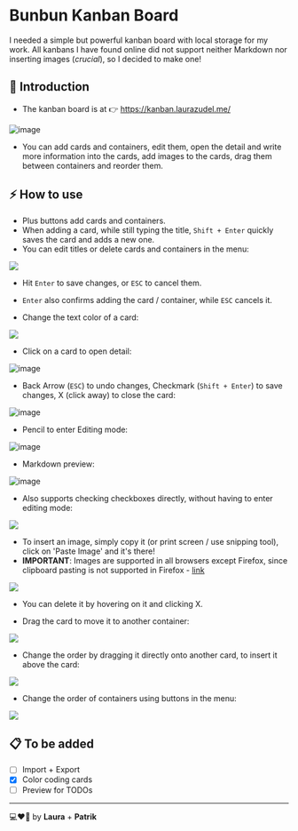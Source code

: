 # Bunbun Kanban Board
I needed a simple but powerful kanban board with local storage for my work. All kanbans I have found online did not support neither Markdown nor inserting images (*crucial*), so I decided to make one!

  ## 📖 Introduction
  - The kanban board is at 👉 https://kanban.laurazudel.me/
    
  ![image](https://github.com/lau-zudelova/bunbun-kanban-board/assets/42751429/8edc569d-7672-426b-97ab-070a181520e7)

  - You can add cards and containers, edit them, open the detail and write more information into the cards, add images to the cards, drag them between containers and reorder them.


  ## ⚡ How to use

  - Plus buttons add cards and containers.
  - When adding a card, while still typing the title, `Shift + Enter` quickly saves the card and adds a new one.
  - You can edit titles or delete cards and containers in the menu:
    
  ![](https://github.com/lau-zudelova/bunbun-kanban-board/blob/main/readme_resources/edit.gif)

  - Hit `Enter` to save changes, or `ESC` to cancel them.
  - `Enter` also confirms adding the card / container, while `ESC` cancels it.

  - Change the text color of a card:
    
  ![](https://github.com/lau-zudelova/bunbun-kanban-board/blob/main/readme_resources/changeColor.gif)

  - Click on a card to open detail:
    
  ![image](https://github.com/lau-zudelova/bunbun-kanban-board/assets/42751429/4f1cc796-08d7-4da4-87a4-9b3c9d4e6e4f)

  - Back Arrow (`ESC`) to undo changes, Checkmark (`Shift + Enter`) to save changes, X (click away) to close the card:
    
  ![image](https://github.com/lau-zudelova/bunbun-kanban-board/assets/42751429/727fa971-166e-47d7-8268-108d460dc251)

  - Pencil to enter Editing mode:
    
  ![image](https://github.com/lau-zudelova/bunbun-kanban-board/assets/42751429/86168d26-793a-464b-938d-48d34c36537a)

  - Markdown preview: 
  
  ![image](https://github.com/lau-zudelova/bunbun-kanban-board/assets/42751429/76c94059-89c5-49e4-b80c-f423b4cdb118)

  - Also supports checking checkboxes directly, without having to enter editing mode:

  ![](https://github.com/lau-zudelova/bunbun-kanban-board/blob/main/readme_resources/checkbox.gif)

  - To insert an image, simply copy it (or print screen / use snipping tool), click on 'Paste Image' and it's there!
  - **IMPORTANT**: Images are supported in all browsers except Firefox, since clipboard pasting is not supported in Firefox - [link](https://developer.mozilla.org/en-US/docs/Web/API/Clipboard_API)

  ![](https://github.com/lau-zudelova/bunbun-kanban-board/blob/main/readme_resources/images.gif)

  - You can delete it by hovering on it and clicking X.

  - Drag the card to move it to another container:
    
  ![](https://github.com/lau-zudelova/bunbun-kanban-board/blob/main/readme_resources/moveCard.gif)


  - Change the order by dragging it directly onto another card, to insert it above the card:
    
  ![](https://github.com/lau-zudelova/bunbun-kanban-board/blob/main/readme_resources/reorderCard.gif)

  - Change the order of containers using buttons in the menu:

  ![](https://github.com/lau-zudelova/bunbun-kanban-board/blob/main/readme_resources/reorderContainers.gif)


  ## 📋 To be added

  - [ ] Import + Export
  - [x] Color coding cards
  - [ ] Preview for TODOs

---

💻❤🍲 by **Laura** + **Patrik**
